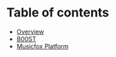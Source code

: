 # Table of contents

* [Overview](README.md)
* [B00ST](b00st.md)
* [Musicfox Platform](musicfox-platform.md)

